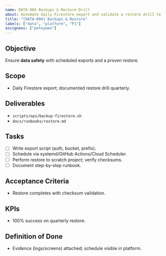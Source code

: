 ```yaml
---
name: DATA-004 Backups & Restore Drill
about: Automate daily Firestore export and validate a restore drill to a scratch project
title: "[DATA-004] Backups & Restore"
labels: ["data", "platform", "P1"]
assignees: ["peteywee"]
---
```


## Objective

Ensure **data safety** with scheduled exports and a proven restore.

## Scope

- Daily Firestore export; documented restore drill quarterly.

## Deliverables

- `scripts/ops/backup-firestore.sh`
- `docs/runbooks/restore.md`

## Tasks

- [ ] Write export script (auth, bucket, prefix).
- [ ] Schedule via systemd/GitHub Actions/Cloud Scheduler.
- [ ] Perform restore to scratch project; verify checksums.
- [ ] Document step-by-step runbook.

## Acceptance Criteria

- Restore completes with checksum validation.

## KPIs

- 100% success on quarterly restore.

## Definition of Done

- Evidence (logs/screens) attached; schedule visible in platform.
